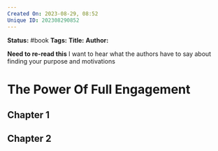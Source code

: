 ```yaml
---
Created On: 2023-08-29, 08:52
Unique ID: 202308290852
---
```

**Status:** #book
**Tags:** 
**Title:** 
**Author:** 

**Need to re-read this**
I want to hear what the authors have to say about finding your purpose and motivations


# The Power Of Full Engagement

## Chapter 1

## Chapter 2


